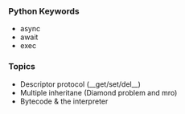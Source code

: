 ### Python Keywords

* async
* await
* exec

### Topics

* Descriptor protocol (\_\_get/set/del\_\_)
* Multiple inheritane (Diamond problem and mro)
* Bytecode & the interpreter

